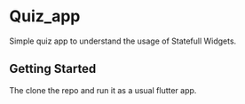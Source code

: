# Quiz_app

Simple quiz app to understand the usage of Statefull Widgets.

## Getting Started

The clone the repo and run it as a usual flutter app.
